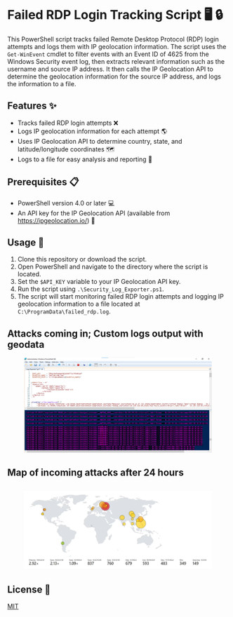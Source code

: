 # Failed RDP Login Tracking Script 🖥️ 🔒

This PowerShell script tracks failed Remote Desktop Protocol (RDP) login attempts and logs them with IP geolocation information. The script uses the `Get-WinEvent` cmdlet to filter events with an Event ID of 4625 from the Windows Security event log, then extracts relevant information such as the username and source IP address. It then calls the IP Geolocation API to determine the geolocation information for the source IP address, and logs the information to a file.

## Features ✨

- Tracks failed RDP login attempts ❌
- Logs IP geolocation information for each attempt 🌎
- Uses IP Geolocation API to determine country, state, and latitude/longitude coordinates 🗺️
- Logs to a file for easy analysis and reporting 📄

## Prerequisites 📋

- PowerShell version 4.0 or later 💻
- An API key for the IP Geolocation API (available from https://ipgeolocation.io/) 🔑

## Usage 🚀

1. Clone this repository or download the script.
2. Open PowerShell and navigate to the directory where the script is located.
3. Set the `$API_KEY` variable to your IP Geolocation API key.
4. Run the script using `.\Security_Log_Exporter.ps1`.
5. The script will start monitoring failed RDP login attempts and logging IP geolocation information to a file located at `C:\ProgramData\failed_rdp.log`.

<h2>Attacks coming in; Custom logs output with geodata</h2>

<p align="center">
<img src="Incoming attacks.png" height="85%" width="85%" alt="Incoming Attacks"/>

<h2>Map of incoming attacks after 24 hours<h2>

<p align="center">
<img src="attacksmap.png" height="85%" width="85%" alt="attacks map"/>

</p>


## License 📝

[MIT](https://choosealicense.com/licenses/mit/)
